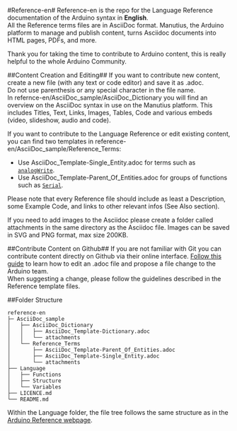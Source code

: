 #Reference-en#
Reference-en is the repo for the Language Reference documentation of the Arduino syntax in **English**.  
All the Reference terms files are in AsciiDoc format. Manutius, the Arduino platform to manage and publish content, turns Asciidoc documents into HTML pages, PDFs, and more.

Thank you for taking the time to contribute to Arduino content, this is really helpful to the whole Arduino Community.

##Content Creation and Editing##
If you want to contribute new content, create a new file (with any text or code editor) and save it as .adoc.  
Do not use parenthesis or any special character in the file name.  
In refernce-en/AsciiDoc_sample/AsciiDoc_Dictionary you will find an overview on the AsciiDoc syntax in use on the Manutius platform. This includes Titles, Text, Links, Images, Tables, Code and various embeds (video, slideshow, audio and code).

If you want to contribute to the Language Reference or edit existing content, you can find two templates in reference-en/AsciiDoc_sample/Reference_Terms:
* Use AsciiDoc_Template-Single_Entity.adoc for terms such as [`analogWrite`](http://arduino.cc/en/Reference/AnalogWrite).
* Use AsciiDoc_Template-Parent_Of_Entities.adoc for groups of functions such as [`Serial`](http://arduino.cc/en/Reference/Serial).

Please note that every Reference file should include as least a Description, some Example Code, and links to other relevant infos (See Also section). 

If you need to add images to the Asciidoc please create a folder called attachments in the same directory as the Asciidoc file. Images can be saved in SVG and PNG format, max size 200KB.

##Contribute Content on Github##
If you are not familiar with Git you can contribute content directly on Github via their online interface. [Follow this guide](https://help.github.com/articles/editing-files-in-another-user-s-repository/) to learn how to edit an .adoc file and propose a file change to the Arduino team.  
When suggesting a change, please follow the guidelines described in the Reference template files.

##Folder Structure
```
reference-en
├─ AsciiDoc_sample
│   ├── AsciiDoc_Dictionary
│   │   ├── AsciiDoc_Template-Dictionary.adoc
│   │   └── attachments
│   └── Reference_Terms
│       ├── AsciiDoc_Template-Parent_Of_Entities.adoc
│       ├── AsciiDoc_Template-Single_Entity.adoc
│       └── attachments
├── Language
│   ├── Functions
│   ├── Structure
│   └── Variables
├── LICENCE.md
└── README.md

```

Within the Language folder, the file tree follows the same structure as in the [Arduino Reference webpage](http://arduino.cc/en/Reference/HomePage).
